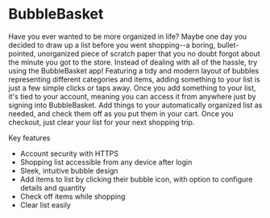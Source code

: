 # BubbleBasket
Have you ever wanted to be more organized in life? Maybe one day you decided to draw up a list before you went shopping--a boring, bullet-pointed, unorganized piece of scratch paper that you no doubt forgot about the minute you got to the store. Instead of dealing with all of the hassle, try using the BubbleBasket app! Featuring a tidy and modern layout of bubbles representing different categories and items, adding something to your list is just a few simple clicks or taps away. Once you add something to your list, it's tied to your account, meaning you can access it from anywhere just by signing into BubbleBasket. Add things to your automatically organized list as needed, and check them off as you put them in your cart. Once you checkout, just clear your list for your next shopping trip.

Key features
 - Account security with HTTPS
 - Shopping list accessible from any device after login
 - Sleek, intuitive bubble design
 - Add items to list by clicking their bubble icon, with option to configure details and quantity
 - Check off items while shopping
 - Clear list easily
